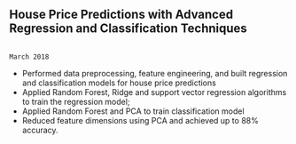 ## House Price Predictions with Advanced Regression and Classification Techniques
                                                                                                                    March 2018
- Performed data preprocessing, feature engineering, and built regression and classification models for house price predictions
- Applied Random Forest, Ridge and support vector regression algorithms to train the regression model;
- Applied Random Forest and PCA to train classification model
- Reduced feature dimensions using PCA and achieved up to 88% accuracy.
